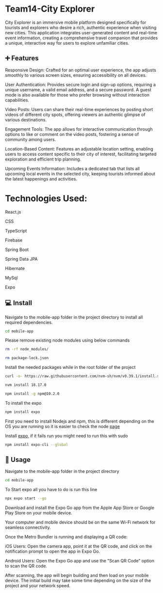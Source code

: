 # Team14-City Explorer

City Explorer is an immersive mobile platform designed specifically for tourists and explorers who desire a rich, authentic experience when visiting new cities. This application integrates user-generated content and real-time event information, creating a comprehensive travel companion that provides a unique, interactive way for users to explore unfamiliar cities.

## ➕ Features

Responsive Design: Crafted for an optimal user experience, the app adjusts smoothly to various screen sizes, ensuring accessibility on all devices.

User Authentication: Provides secure login and sign-up options, requiring a unique username, a valid email address, and a secure password. A guest mode is also available for those who prefer browsing without interaction capabilities.

Video Posts: Users can share their real-time experiences by posting short videos of different city spots, offering viewers an authentic glimpse of various destinations.

Engagement Tools: The app allows for interactive communication through options to like or comment on the video posts, fostering a sense of community among users.

Location-Based Content: Features an adjustable location setting, enabling users to access content specific to their city of interest, facilitating targeted exploration and efficient trip planning.

Upcoming Events Information: Includes a dedicated tab that lists all upcoming local events in the selected city, keeping tourists informed about the latest happenings and activities.

# Technologies Used:

React.js

CSS

TypeScript

Firebase

Spring Boot

Spring Data JPA

Hibernate

MySql

Expo

## 💻 Install
Navigate to the mobile-app folder in the project directory to install all required dependencies. 
```sh
cd mobile-app
```
Please remove existing node modules using below commands 
```sh
rm -rf node_modules/

rm package-lock.json
```

Install the needed packages while in the root folder of the project
```sh
curl -o- https://raw.githubusercontent.com/nvm-sh/nvm/v0.39.1/install.sh | bash

nvm install 18.17.0

npm install -g npm@10.2.0
```

To install the expo
```sh
npm install expo
```

First you need to install Nodejs and npm, this is different depending on the OS you are running so it is easier to check the node [page](https://nodejs.org/en/download/)

Install [expo](https://expo.io/learn), if it fails run you might need to run this with sudo
```sh
npm install expo-cli --global
```

## 📱 Usage
Navigate to the mobile-app folder in the project directory 
```sh
cd mobile-app
```

To Start expo all you have to do is run this line
```sh
npx expo start --go
```

Download and install the Expo Go app from the Apple App Store or Google Play Store on your mobile device.

Your computer and mobile device should be on the same Wi-Fi network for seamless connectivity.

Once the Metro Bundler is running and displaying a QR code:

iOS Users: Open the camera app, point it at the QR code, and click on the notification prompt to open the app in Expo Go.

Android Users: Open the Expo Go app and use the "Scan QR Code" option to scan the QR code.

After scanning, the app will begin building and then load on your mobile device. The initial build may take some time depending on the size of the project and your network speed.
